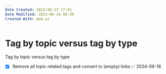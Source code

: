 ```yaml
---
Date Created: 2023-06-23 17:01
Date Modified: 2023-06-24 08:30
Created With: mem.ai
---
```


# Tag by topic versus tag by type

Tag by topic versus tag by type
- [x] Remove all topic related tags and convert to (empty) links ✅ 2024-08-18
